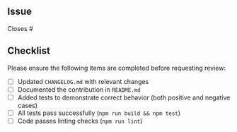 ## Issue

Closes #<issue-number>

## Checklist

Please ensure the following items are completed before requesting review:

* [ ] Updated `CHANGELOG.md` with relevant changes
* [ ] Documented the contribution in `README.md`
* [ ] Added tests to demonstrate correct behavior (both positive and negative cases)
* [ ] All tests pass successfully (`npm run build && npm test`)
* [ ] Code passes linting checks (`npm run lint`)
